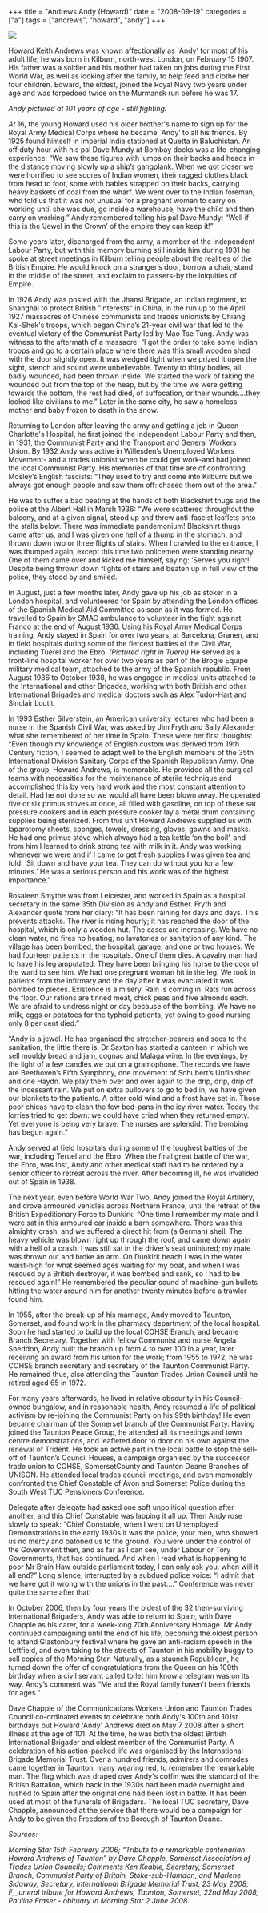 +++
title = "Andrews Andy (Howard)"
date = "2008-09-19"
categories = ["a"]
tags = ["andrews", "howard", "andy"]
+++

![](https://grahamstevenson.me.uk/wp-content/uploads/2008/09/andrews-andy-at-101-resized-222x300.jpg)

Howard Keith Andrews was known affectionally as \`Andy’ for most of his adult life; he was born in Kilburn, north-west London, on February 15 1907. His father was a soldier and his mother had taken on jobs during the First World War, as well as looking after the family, to help feed and clothe her four children. Edward, the eldest, joined the Royal Navy two years under age and was torpedoed twice on the Murmansk run before he was 17.

_Andy pictured at 101 years of age - still fighting!_

_At_ 16, the young Howard used his older brother's name to sign up for the Royal Army Medical Corps where he became \`Andy’ to all his friends. By 1925 found himself in Imperial India stationed at Quetta in Baluchistan. An off duty hour with his pal Dave Mundy at Bombay docks was a life-changing experience: “We saw these figures with lumps on their backs and heads in the distance moving slowly up a ship’s gangplank. When we got closer we were horrified to see scores of Indian women, their ragged clothes black from head to foot, some with babies strapped on their backs, carrying heavy baskets of coal from the wharf. We went over to the Indian foreman, who told us that it was not unusual for a pregnant woman to carry on working until she was due, go inside a warehouse, have the child and then carry on working.” Andy remembered telling his pal Dave Mundy: “Well if this is the ‘Jewel in the Crown’ of the empire they can keep it!”

Some years later, discharged from the army, a member of the Independent Labour Party, but with this memory burning still inside him during 1931 he spoke at street meetings in Kilburn telling people about the realities of the British Empire. He would knock on a stranger’s door, borrow a chair, stand in the middle of the street, and exclaim to passers-by the iniquities of Empire.

In 1926 Andy was posted with the Jhansi Brigade, an Indian regiment, to Shanghai to protect British "interests" in China, in the run up to the April 1927 massacres of Chinese communists and trades unionists by Chiang Kai-Shek's troops, which began China’s 21-year civil war that led to the eventual victory of the Communist Party led by Mao Tse Tung. Andy was witness to the aftermath of a massacre: “I got the order to take some Indian troops and go to a certain place where there was this small wooden shed with the door slightly open. It was wedged tight when we prized it open the sight, stench and sound were unbelievable. Twenty to thirty bodies, all badly wounded, had been thrown inside. We started the work of taking the wounded out from the top of the heap, but by the time we were getting towards the bottom, the rest had died, of suffocation, or their wounds….they looked like civilians to me.” Later in the same city, he saw a homeless mother and baby frozen to death in the snow.

Returning to London after leaving the army and getting a job in Queen Charlotte's Hospital, he first joined the Independent Labour Party and then, in 1931, the Communist Party and the Transport and General Workers Union. By 1932 Andy was active in Willesden’s Unemployed Workers Movement- and a trades unionist when he could get work-and had joined the local Communist Party. His memories of that time are of confronting Mosley’s English fascists: “They used to try and come into Kilburn: but we always got enough people and saw them off: chased them out of the area.”

He was to suffer a bad beating at the hands of both Blackshirt thugs and the police at the Albert Hall in March 1936: “We were scattered throughout the balcony, and at a given signal, stood up and threw anti-fascist leaflets onto the stalls below. There was immediate pandemonium! Blackshirt thugs came after us, and I was given one hell of a thump in the stomach, and thrown down two or three flights of stairs. When I crawled to the entrance, I was thumped again, except this time two policemen were standing nearby. One of them came over and kicked me himself, saying: ‘Serves you right!’ Despite being thrown down flights of stairs and beaten up in full view of the police, they stood by and smiled. 

In August, just a few months later, Andy gave up his job as stoker in a London hospital, and volunteered for Spain by attending the London offices of the Spanish Medical Aid Committee as soon as it was formed. He travelled to Spain by SMAC ambulance to volunteer in the fight against Franco at the end of August 1936. Using his Royal Army Medical Corps training, Andy stayed in Spain for over two years, at Barcelona, Granen, and in field hospitals during some of the fiercest battles of the Civil War, including Tuerel and the Ebro. _(Pictured right in Tuerel)_ He served as a front-line hospital worker for over two years as part of the Brogie Equipe military medical team, attached to the army of the Spanish republic. From August 1936 to October 1938, he was engaged in medical units attached to the International and other Brigades, working with both British and other International Brigades and medical doctors such as Alex Tudor-Hart and Sinclair Loutit.

In 1993 Esther Silverstein, an American university lecturer who had been a nurse in the Spanish Civil War, was asked by Jim Fryth and Sally Alexander what she remembered of her time in Spain. These were her first thoughts: “Even though my knowledge of English custom was derived from 19th Century fiction, I seemed to adapt well to the English members of the 35th International Division Sanitary Corps of the Spanish Republican Army. One of the group, Howard Andrews, is memorable. He provided all the surgical teams with necessities for the maintenance of sterile technique and accomplished this by very hard work and the most constant attention to detail. Had he not done so we would all have been blown away. He operated five or six primus stoves at once, all filled with gasoline, on top of these sat pressure cookers and in each pressure cooker lay a metal drum containing supplies being sterilized. From this unit Howard Andrews supplied us with laparotomy sheets, sponges, towels, dressing, gloves, gowns and masks. He had one primus stove which always had a tea kettle ‘on the boil’, and from him I learned to drink strong tea with milk in it. Andy was working whenever we were and if I came to get fresh supplies I was given tea and told: ‘Sit down and have your tea. They can do without you for a few minutes.’ He was a serious person and his work was of the highest importance.”

Rosaleen Smythe was from Leicester, and worked in Spain as a hospital secretary in the same 35th Division as Andy and Esther. Fryth and Alexander quote from her diary: “It has been raining for days and days. This prevents attacks. The river is rising hourly; it has reached the door of the hospital, which is only a wooden hut. The cases are increasing. We have no clean water, no fires no heating, no lavatories or sanitation of any kind. The village has been bombed, the hospital, garage, and one or two houses. We had fourteen patients in the hospitals. One of them dies. A cavalry man had to have his leg amputated. They have been bringing his horse to the door of the ward to see him. We had one pregnant woman hit in the leg. We took in patients from the infirmary and the day after it was evacuated it was bombed to pieces. Existence is a misery. Rain is coming in. Rats run across the floor. Our rations are tinned meat, chick peas and five almonds each. We are afraid to undress night or day because of the bombing. We have no milk, eggs or potatoes for the typhoid patients, yet owing to good nursing only 8 per cent died.”

“Andy is a jewel. He has organised the stretcher-bearers and sees to the sanitation, the little there is. Dr Saxton has started a canteen in which we sell mouldy bread and jam, cognac and Malaga wine. In the evenings, by the light of a few candles we put on a gramophone. The records we have are Beethoven’s Fifth Symphony, one movement of Schubert’s Unfinished and one Haydn. We play them over and over again to the drip, drip, drip of the incessant rain. We put on extra pullovers to go to bed in, we have given our blankets to the patients. A bitter cold wind and a frost have set in. Those poor chicas have to clean the few bed-pans in the icy river water. Today the lorries tried to get down: we could have cried when they returned empty. Yet everyone is being very brave. The nurses are splendid. The bombing has begun again.”

Andy served at field hospitals during some of the toughest battles of the war, including Teruel and the Ebro. When the final great battle of the war, the Ebro, was lost, Andy and other medical staff had to be ordered by a senior officer to retreat across the river. After becoming ill, he was invalided out of Spain in 1938.

The next year, even before World War Two, Andy joined the Royal Artillery, and drove armoured vehicles across Northern France, until the retreat of the British Expeditionary Force to Dunkirk: “One time I remember my mate and I were sat in this armoured car inside a barn somewhere. There was this almighty crash, and we suffered a direct hit from (a German) shell. The heavy vehicle was blown right up through the roof, and came down again with a hell of a crash. I was still sat in the driver’s seat uninjured; my mate was thrown out and broke an arm. On Dunkirk beach I was in the water waist-high for what seemed ages waiting for my boat, and when I was rescued by a British destroyer, it was bombed and sank, so I had to be rescued again!” He remembered the peculiar sound of machine-gun bullets hitting the water around him for another twenty minutes before a trawler found him.

In 1955, after the break-up of his marriage, Andy moved to Taunton, Somerset, and found work in the pharmacy department of the local hospital. Soon he had started to build up the local COHSE Branch, and became Branch Secretary. Together with fellow Communist and nurse Angela Sneddon, Andy built the branch up from 4 to over 100 in a year, later receiving an award from his union for the work; from 1955 to 1972, he was COHSE branch secretary and secretary of the Taunton Communist Party. He remained thus, also attending the Taunton Trades Union Council until he retired aged 65 in 1972.

For many years afterwards, he lived in relative obscurity in his Council-owned bungalow, and in reasonable health, Andy resumed a life of political activism by re-joining the Communist Party on his 99th birthday! He even became chairman of the Somerset branch of the Communist Party. Having joined the Taunton Peace Group, he attended all its meetings and town centre demonstrations, and leafleted door to door on his own against the renewal of Trident. He took an active part in the local battle to stop the sell-off of Taunton’s Council Houses, a campaign organised by the successor trade union to COHSE, SomersetCounty and Taunton Deane Branches of UNISON. He attended local trades council meetings, and even memorably confronted the Chief Constable of Avon and Somerset Police during the South West TUC Pensioners Conference.

Delegate after delegate had asked one soft unpolitical question after another, and this Chief Constable was lapping it all up. Then Andy rose slowly to speak: “Chief Constable, when I went on Unemployed Demonstrations in the early 1930s it was the police, your men, who showed us no mercy and batoned us to the ground. You were under the control of the Government then, and as far as I can see, under Labour or Tory Governments, that has continued. And when I read what is happening to poor Mr Brain Haw outside parliament today, I can only ask you: when will it all end?” Long silence, interrupted by a subdued police voice: “I admit that we have got it wrong with the unions in the past….” Conference was never quite the same after that!

In October 2006, then by four years the oldest of the 32 then-surviving International Brigaders, Andy was able to return to Spain, with Dave Chapple as his carer, for a week-long 70th Anniversary Homage. Mr Andy continued campaigning until the end of his life, becoming the oldest person to attend Glastonbury festival where he gave an anti-racism speech in the Leftfield, and even taking to the streets of Taunton in his mobility buggy to sell copies of the Morning Star. Naturally, as a staunch Republican, he turned down the offer of congratulations from the Queen on his 100th birthday when a civil servant called to let him know a telegram was on its way. Andy’s comment was “Me and the Royal family haven't been friends for ages.”

Dave Chapple of the Communications Workers Union and Taunton Trades Council co-ordinated events to celebrate both Andy's 100th and 101st birthdays but Howard 'Andy' Andrews died on May 7 2008 after a short illness at the age of 101. At the time, he was both the oldest British International Brigader and oldest member of the Communist Party. A celebration of his action-packed life was organised by the International Brigade Memorial Trust. Over a hundred friends, admirers and comrades came together in Taunton, many wearing red, to remember the remarkable man. The flag which was draped over Andy's coffin was the standard of the British Battalion, which back in the 1930s had been made overnight and rushed to Spain after the original one had been lost in battle. It has been used at most of the funerals of Brigaders. The local TUC secretary, Dave Chapple, announced at the service that there would be a campaign for Andy to be given the Freedom of the Borough of Taunton Deane.

_Sources:_

_Morning Star 15th February 2006;_ _“Tribute to a remarkable centenarian: Howard Andrews of Taunton” by Dave Chapple, Somerset Association of Trades Union Councils; Comments Ken Keable, Secretary, Somerset Branch, Communist Party of Britain, Stoke-sub-Hamdon, and Marlene Sidaway, Secretary, International Brigade Memorial Trust, 23 May 2008; F__uneral tribute for Howard Andrews, Taunton, Somerset, 22nd May 2008;_ _Pauline Fraser_ - _obituary in_ _Morning Star 2 June 2008._
